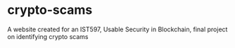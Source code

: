 # crypto-scams
A website created for an IST597, Usable Security in Blockchain, final project on identifying crypto scams
